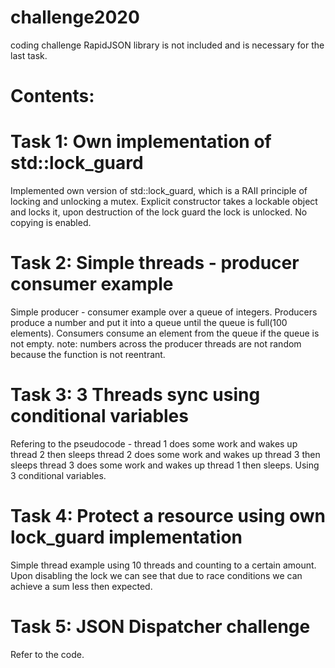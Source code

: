 # challenge2020
coding challenge
RapidJSON library is not included and is necessary for the last task.

# Contents:
# Task 1: Own implementation of std::lock_guard
  Implemented own version of std::lock_guard, which is a RAII principle of locking and unlocking a mutex.
  Explicit constructor takes a lockable object and locks it, upon destruction of the lock guard the lock is unlocked.
  No copying is enabled.
  
# Task 2: Simple threads - producer consumer example
  Simple producer - consumer example over a queue of integers.
  Producers produce a number and put it into a queue until the queue is full(100 elements).
  Consumers consume an element from the queue if the queue is not empty.
  note: numbers across the producer threads are not random because the function is not reentrant.
  
# Task 3: 3 Threads sync using conditional variables
  Refering to the pseudocode - thread 1 does some work and wakes up thread 2 then sleeps
                               thread 2 does some work and wakes up thread 3 then sleeps
                               thread 3 does some work and wakes up thread 1 then sleeps.
  Using 3 conditional variables.

# Task 4: Protect a resource using own lock_guard implementation
  Simple thread example using 10 threads and counting to a certain amount.
  Upon disabling the lock we can see that due to race conditions we can achieve a sum less then expected.
  
# Task 5: JSON Dispatcher challenge
  Refer to the code.
